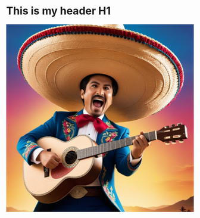 # This is my header H1

![Image van Mariachi](https://github.com/evanvugt/skills-communicate-using-markdown/blob/start-markdown/a-movie-poster-of-a-mariachi-with-a-sombrero-holding-a-guitar-and-yelling-aiaiai.png)
